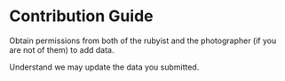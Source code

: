 # Contribution Guide

Obtain permissions from both of the rubyist and the photographer (if you are not of them) to add data.

Understand we may update the data you submitted.
